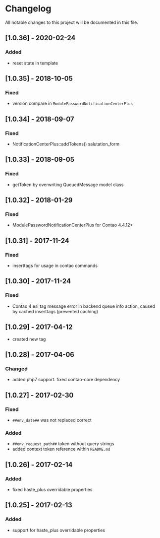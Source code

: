 # Changelog
All notable changes to this project will be documented in this file.

## [1.0.36] - 2020-02-24

### Added
- reset state in template 

## [1.0.35] - 2018-10-05

### Fixed
- version compare in `ModulePasswordNotificationCenterPlus`

## [1.0.34] - 2018-09-07

### Fixed
- NotificationCenterPlus::addTokens() salutation_form

## [1.0.33] - 2018-09-05

### Fixed
- getToken by overwriting QueuedMessage model class

## [1.0.32] - 2018-01-29

### Fixed
- ModulePasswordNotificationCenterPlus for Contao 4.4.12+

## [1.0.31] - 2017-11-24

### Fixed
- inserttags for usage in contao commands

## [1.0.30] - 2017-11-24

### Fixed
- Contao 4 esi tag message error in backend queue info action, caused by cached inserttags (prevented caching)

## [1.0.29] - 2017-04-12
- created new tag

## [1.0.28] - 2017-04-06

### Changed
- added php7 support. fixed contao-core dependency

## [1.0.27] - 2017-02-30

### Fixed
- `##env_date##` was not replaced correct

### Added
- `##env_request_path##` token without query strings
- added context token reference within `README.md`

## [1.0.26] - 2017-02-14

### Added
- fixed haste_plus overridable properties

## [1.0.25] - 2017-02-13

### Added
- support for haste_plus overridable properties
